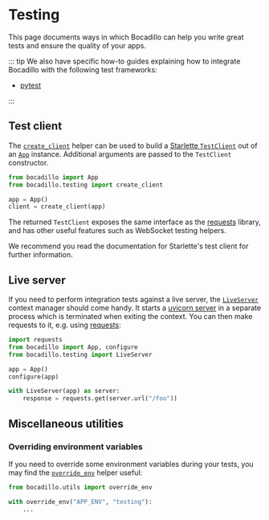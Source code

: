 # Testing

This page documents ways in which Bocadillo can help you write great tests and ensure the quality of your apps.

::: tip
We also have specific how-to guides explaining how to integrate Bocadillo with the following test frameworks:

- [pytest](/how-to/test-pytest.md)

:::

## Test client

The [`create_client`](/api/testing.md#create-client) helper can be used to build a [Starlette `TestClient`](https://www.starlette.io/testclient/) out of an [`App`](/api/applications.md#App) instance. Additional arguments are passed to the `TestClient` constructor.

[requests]: http://docs.python-requests.org/en/master/

```python
from bocadillo import App
from bocadillo.testing import create_client

app = App()
client = create_client(app)
```

The returned `TestClient` exposes the same interface as the [requests] library, and has other useful features such as WebSocket testing helpers.

We recommend you read the documentation for Starlette's test client for further information.

## Live server

If you need to perform integration tests against a live server, the [`LiveServer`](/api/testing.md#liveserver) context manager should come handy. It starts a [uvicorn server](/guides/architecture/app.md#serving-and-application) in a separate process which is terminated when exiting the context. You can then make requests to it, e.g. using [requests]:

```python
import requests
from bocadillo import App, configure
from bocadillo.testing import LiveServer

app = App()
configure(app)

with LiveServer(app) as server:
    response = requests.get(server.url("/foo"))
```

## Miscellaneous utilities

### Overriding environment variables

If you need to override some environment variables during your tests, you may find the [`override_env`](/api/utils.md#override-env) helper useful:

```python
from bocadillo.utils import override_env

with override_env("APP_ENV", "testing"):
    ...
```
